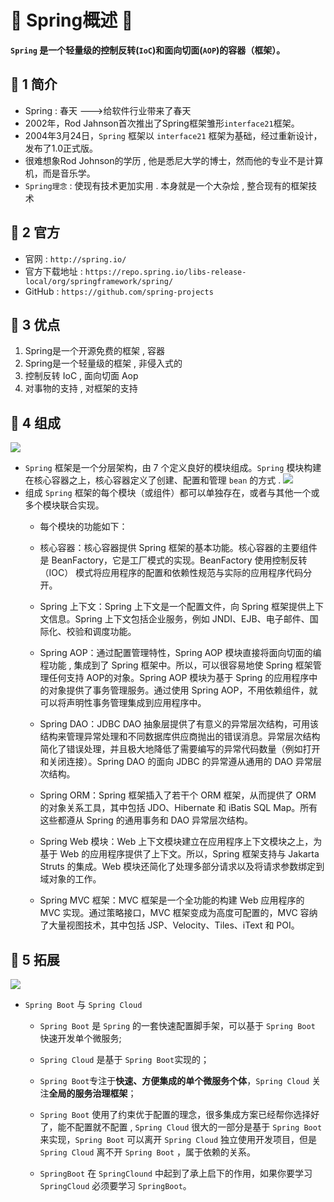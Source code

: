# &#127800; Spring概述 &#127800;

**`Spring` 是一个轻量级的控制反转(`IoC`)和面向切面(`AOP`)的容器（框架）。**

## &#127800; 1 简介
- Spring : 春天 --->给软件行业带来了春天
- 2002年，Rod Jahnson首次推出了Spring框架雏形`interface21`框架。
- 2004年3月24日，`Spring` 框架以 `interface21` 框架为基础，经过重新设计，发布了1.0正式版。
- 很难想象Rod Johnson的学历 , 他是悉尼大学的博士，然而他的专业不是计算机，而是音乐学。
- `Spring理念` : 使现有技术更加实用 . 本身就是一个大杂烩 , 整合现有的框架技术

##  &#127800; 2 官方

- 官网 : `http://spring.io/`
- 官方下载地址 : `https://repo.spring.io/libs-release-local/org/springframework/spring/`
- GitHub : `https://github.com/spring-projects`

## &#127800; 3 优点

1. Spring是一个开源免费的框架 , 容器
2. Spring是一个轻量级的框架 , 非侵入式的 
3. 控制反转 IoC  , 面向切面 Aop
4. 对事物的支持 , 对框架的支持

## &#127800; 4 组成

![](http://lc-dDwI9S44.cn-n1.lcfile.com/1c1d9d83f5ba0be7727d.png/SpringFrameworkRuntime.png)

- `Spring` 框架是一个分层架构，由 7 个定义良好的模块组成。`Spring` 模块构建在核心容器之上，核心容器定义了创建、配置和管理 `bean` 的方式 .
![](http://lc-dDwI9S44.cn-n1.lcfile.com/590c411da4db2cfe67f1.png/Spring%E5%88%86%E5%B1%82%E6%9E%B6%E6%9E%84.png)
- 组成 `Spring` 框架的每个模块（或组件）都可以单独存在，或者与其他一个或多个模块联合实现。
  - 每个模块的功能如下：
  - 核心容器：核心容器提供 Spring 框架的基本功能。核心容器的主要组件是 BeanFactory，它是工厂模式的实现。BeanFactory 使用控制反转（IOC） 模式将应用程序的配置和依赖性规范与实际的应用程序代码分开。

  - Spring 上下文：Spring 上下文是一个配置文件，向 Spring 框架提供上下文信息。Spring 上下文包括企业服务，例如 JNDI、EJB、电子邮件、国际化、校验和调度功能。

  - Spring AOP：通过配置管理特性，Spring AOP 模块直接将面向切面的编程功能 , 集成到了 Spring 框架中。所以，可以很容易地使 Spring 框架管理任何支持 AOP的对象。Spring AOP 模块为基于 Spring 的应用程序中的对象提供了事务管理服务。通过使用 Spring AOP，不用依赖组件，就可以将声明性事务管理集成到应用程序中。

  - Spring DAO：JDBC DAO 抽象层提供了有意义的异常层次结构，可用该结构来管理异常处理和不同数据库供应商抛出的错误消息。异常层次结构简化了错误处理，并且极大地降低了需要编写的异常代码数量（例如打开和关闭连接）。Spring DAO 的面向 JDBC 的异常遵从通用的 DAO 异常层次结构。

  - Spring ORM：Spring 框架插入了若干个 ORM 框架，从而提供了 ORM 的对象关系工具，其中包括 JDO、Hibernate 和 iBatis SQL Map。所有这些都遵从 Spring 的通用事务和 DAO 异常层次结构。

  - Spring Web 模块：Web 上下文模块建立在应用程序上下文模块之上，为基于 Web 的应用程序提供了上下文。所以，Spring 框架支持与 Jakarta Struts 的集成。Web 模块还简化了处理多部分请求以及将请求参数绑定到域对象的工作。

  - Spring MVC 框架：MVC 框架是一个全功能的构建 Web 应用程序的 MVC 实现。通过策略接口，MVC 框架变成为高度可配置的，MVC 容纳了大量视图技术，其中包括 JSP、Velocity、Tiles、iText 和 POI。

## &#127800; 5 拓展

![](http://lc-dDwI9S44.cn-n1.lcfile.com/ed05b70d62bdda613f7a.png/Spring%E6%95%B4%E4%BD%93%E6%9E%B6%E6%9E%84.png)

- `Spring Boot` 与 `Spring Cloud`

  - `Spring Boot` 是 `Spring` 的一套快速配置脚手架，可以基于 `Spring Boot` 快速开发单个微服务;

  - `Spring Cloud` 是基于 `Spring Boot`实现的；

  - `Spring Boot`专注于**快速、方便集成的单个微服务个体**，`Spring Cloud` 关注**全局的服务治理框架**；

  - `Spring Boot` 使用了约束优于配置的理念，很多集成方案已经帮你选择好了，能不配置就不配置 , `Spring Cloud` 很大的一部分是基于 `Spring Boot` 来实现，`Spring Boot` 可以离开 `Spring Cloud` 独立使用开发项目，但是 `Spring Cloud` 离不开 `Spring Boot` ，属于依赖的关系。

  - `SpringBoot` 在 `SpringClound` 中起到了承上启下的作用，如果你要学习 `SpringCloud` 必须要学习 `SpringBoot`。